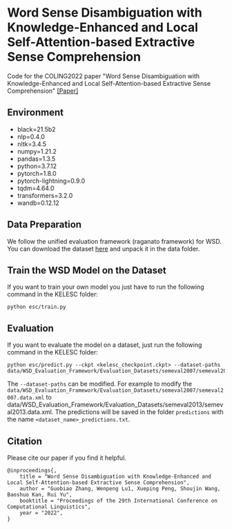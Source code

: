#  Word Sense Disambiguation with Knowledge-Enhanced and Local Self-Attention-based Extractive Sense Comprehension

Code for the COLING2022 paper "Word Sense Disambiguation with Knowledge-Enhanced and Local Self-Attention-based Extractive Sense Comprehension"
[[Paper]]()

## Environment
- black=21.5b2
- nlp=0.4.0
- nltk=3.4.5
- numpy=1.21.2
- pandas=1.3.5
- python=3.7.12
- pytorch=1.8.0
- pytorch-lightning=0.9.0
- tqdm=4.64.0
- transformers=3.2.0
- wandb=0.12.12


## Data Preparation
We follow the unified evaluation framework (raganato framework) for WSD. You can download the dataset [here](http://lcl.uniroma1.it/wsdeval/home) and unpack it in the data folder.
## Train the WSD Model on the Dataset
If you want to train your own model you just have to run the following command in the KELESC folder:
```shell
python esc/train.py
```
## Evaluation
If you want to evaluate the model on a dataset, just run the following command in the KELESC folder:
```shell
python esc/predict.py --ckpt <kelesc_checkpoint.ckpt> --dataset-paths data/WSD_Evaluation_Framework/Evaluation_Datasets/semeval2007/semeval2007.data.xml 
```
The ```--dataset-paths``` can be modified. For example to modify the ```data/WSD_Evaluation_Framework/Evaluation_Datasets/semeval2007/semeval2007.data.xml``` to
data/WSD_Evaluation_Framework/Evaluation_Datasets/semeval2013/semeval2013.data.xml. 
The predictions will be saved in the folder ```predictions``` with the name ```<dataset_name>_predictions.txt```.
## Citation
Please cite our paper if you find it helpful.
```
@inproceedings{,
    title = "Word Sense Disambiguation with Knowledge-Enhanced and Local Self-Attention-based Extractive Sense Comprehension",
    author = "Guobiao Zhang, Wenpeng Lu1, Xueping Peng, Shoujin Wang, Baoshuo Kan, Rui Yu",
    booktitle = "Proceedings of the 29th International Conference on Computational Linguistics",
    year = "2022",
}
```


